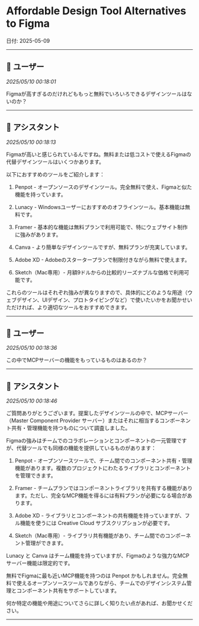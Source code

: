 # Affordable Design Tool Alternatives to Figma

日付: 2025-05-09

---

## 👤 ユーザー
*2025/05/10 00:18:01*

Figmaが高すぎるのだけれどももっと無料でいろいろできるデザインツールはないのか？

---

## 🤖 アシスタント
*2025/05/10 00:18:13*

Figmaが高いと感じられているんですね。無料または低コストで使えるFigmaの代替デザインツールはいくつかあります。

以下におすすめのツールをご紹介します：

1. Penpot - オープンソースのデザインツール。完全無料で使え、Figmaと似た機能を持っています。

2. Lunacy - Windowsユーザーにおすすめのオフラインツール。基本機能は無料です。

3. Framer - 基本的な機能は無料プランで利用可能で、特にウェブサイト制作に強みがあります。

4. Canva - より簡単なデザインツールですが、無料プランが充実しています。

5. Adobe XD - Adobeのスタータープランで制限付きながら無料で使えます。

6. Sketch（Mac専用）- 月額9ドルからの比較的リーズナブルな価格で利用可能です。

これらのツールはそれぞれ強みが異なりますので、具体的にどのような用途（ウェブデザイン、UIデザイン、プロトタイピングなど）で使いたいかをお聞かせいただければ、より適切なツールをおすすめできます。

---

## 👤 ユーザー
*2025/05/10 00:18:36*

この中でMCPサーバーの機能をもっているものはあるのか？

---

## 🤖 アシスタント
*2025/05/10 00:18:46*

ご質問ありがとうございます。提案したデザインツールの中で、MCPサーバー（Master Component Provider サーバー）またはそれに相当するコンポーネント共有・管理機能を持つものについて調査しました。

Figmaの強みはチームでのコラボレーションとコンポーネントの一元管理ですが、代替ツールでも同様の機能を提供しているものがあります：

1. Penpot - オープンソースツールで、チーム間でのコンポーネント共有・管理機能があります。複数のプロジェクトにわたるライブラリとコンポーネントを管理できます。

2. Framer - チームプランではコンポーネントライブラリを共有する機能があります。ただし、完全なMCP機能を得るには有料プランが必要になる場合があります。

3. Adobe XD - ライブラリとコンポーネントの共有機能を持っていますが、フル機能を使うには Creative Cloud サブスクリプションが必要です。

4. Sketch（Mac専用）- ライブラリ共有機能があり、チーム間でのコンポーネント管理ができます。

Lunacy と Canva はチーム機能を持っていますが、Figmaのような強力なMCPサーバー機能は限定的です。

無料でFigmaに最も近いMCP機能を持つのは Penpot かもしれません。完全無料で使えるオープンソースツールでありながら、チームでのデザインシステム管理とコンポーネント共有をサポートしています。

何か特定の機能や用途についてさらに詳しく知りたい点があれば、お聞かせください。

---
